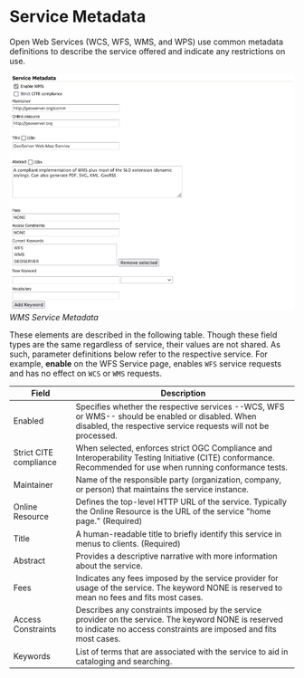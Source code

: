 # Service Metadata

Open Web Services (WCS, WFS, WMS, and WPS) use common metadata definitions to describe the service offered and indicate any restrictions on use.

![](img/service_metadata.png)
*WMS Service Metadata*

These elements are described in the following table. Though these field types are the same regardless of service, their values are not shared. As such, parameter definitions below refer to the respective service. For example, **enable** on the WFS Service page, enables ``WFS`` service requests and has no effect on ``WCS`` or ``WMS`` requests.

| Field                  | Description                                                                                                                                                               |
|------------------------|---------------------------------------------------------------------------------------------------------------------------------------------------------------------------|
| Enabled                | Specifies whether the respective services --WCS, WFS or WMS-- should be enabled or disabled. When disabled, the respective service requests will not be processed.      |
| Strict CITE compliance | When selected, enforces strict OGC Compliance and Interoperability Testing Initiative (CITE) conformance. Recommended for use when running conformance tests.             |
| Maintainer             | Name of the responsible party (organization, company, or person) that maintains the service instance.                                                                     |
| Online Resource        | Defines the top-level HTTP URL of the service. Typically the Online Resource is the URL of the service "home page." (Required)                                          |
| Title                  | A human-readable title to briefly identify this service in menus to clients. (Required)                                                                                   |
| Abstract               | Provides a descriptive narrative with more information about the service.                                                                                                 |
| Fees                   | Indicates any fees imposed by the service provider for usage of the service. The keyword NONE is reserved to mean no fees and fits most cases.                            |
| Access Constraints     | Describes any constraints imposed by the service provider on the service. The keyword NONE is reserved to indicate no access constraints are imposed and fits most cases. |
| Keywords               | List of terms that are associated with the service to aid in cataloging and searching.                                                                                    |
